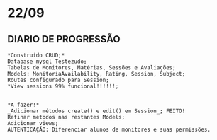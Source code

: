 # 22/09
## DIARIO DE PROGRESSÃO

    *Construído CRUD;*
    Database mysql Testezudo;
    Tabelas de Monitores, Matérias, Sessões e Avaliações;
    Models: MonitoriaAvailability, Rating, Session, Subject;
    Routes configurado para Session;
    *View sessions 99% funcional!!!!!!;


    *A fazer!*
    _Adicionar métodos create() e edit() em Session_; FEITO!
    Refinar métodos nas restantes Models;
    Adicionar views;
    AUTENTICAÇÃO: Diferenciar alunos de monitores e suas permissões.